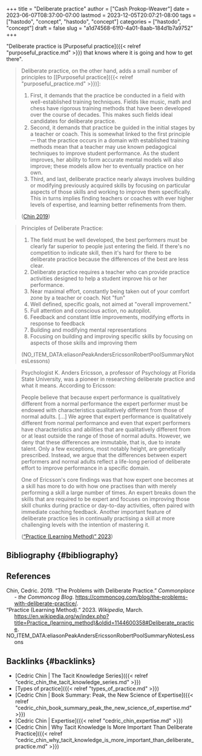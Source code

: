 +++
title = "Deliberate practice"
author = ["Cash Prokop-Weaver"]
date = 2023-06-07T08:37:00-07:00
lastmod = 2023-12-05T20:07:21-08:00
tags = ["hastodo", "concept", "hastodo", "concept"]
categories = ["hastodo", "concept"]
draft = false
slug = "a1d74568-61f0-4a01-8aab-184d1b7a9752"
+++

"Deliberate practice is [Purposeful practice]({{< relref "purposeful_practice.md" >}}) that knows where it is going and how to get there".

> Deliberate practice, on the other hand, adds a small number of principles to [[Purposeful practice]({{< relref "purposeful_practice.md" >}})]:
>
> 1.  First, it demands that the practice be conducted in a field with well-established training techniques. Fields like music, math and chess have rigorous training methods that have been developed over the course of decades. This makes such fields ideal candidates for deliberate practice.
> 2.  Second, it demands that practice be guided in the initial stages by a teacher or coach. This is somewhat linked to the first principle — that the practice occurs in a domain with established training methods mean that a teacher may use known pedagogical techniques to improve student performance. As the student improves, her ability to form accurate mental models will also improve; these models allow her to eventually practice on her own.
> 3.  Third, and last, deliberate practice nearly always involves building or modifying previously acquired skills by focusing on particular aspects of those skills and working to improve them specifically. This in turns implies finding teachers or coaches with ever higher levels of expertise, and learning better refinements from them.
>
> (<a href="#citeproc_bib_item_1">Chin 2019</a>)

<!--quoteend-->

> Principles of Deliberate Practice:
>
> 1.  The field must be well developed, the best performers must be clearly far superior to people just entering the field. If there's no competition to indicate skill, then it's hard for there to be deliberate practice because the differences of the best are less clear.
> 2.  Deliberate practice requires a teacher who can provide practice activities designed to help a student improve his or her performance.
> 3.  Near maximal effort, constantly being taken out of your comfort zone by a teacher or coach. Not "fun"
> 4.  Well defined, specific goals, not aimed at "overall improvement."
> 5.  Full attention and conscious action, no autopilot.
> 6.  Feedback and constant little improvements, modifying efforts in response to feedback
> 7.  Building and modifying mental representations
> 8.  Focusing on building and improving specific skills by focusing on aspects of those skills and improving them
>
> (NO_ITEM_DATA:eliasonPeakAndersEricssonRobertPoolSummaryNotesLessons)

<!--quoteend-->

> Psychologist K. Anders Ericsson, a professor of Psychology at Florida State University, was a pioneer in researching deliberate practice and what it means. According to Ericsson:
>
> <div class="quote2">
>
> People believe that because expert performance is qualitatively different from a normal performance the expert performer must be endowed with characteristics qualitatively different from those of normal adults. [...] We agree that expert performance is qualitatively different from normal performance and even that expert performers have characteristics and abilities that are qualitatively different from or at least outside the range of those of normal adults. However, we deny that these differences are immutable, that is, due to innate talent. Only a few exceptions, most notably height, are genetically prescribed. Instead, we argue that the differences between expert performers and normal adults reflect a life-long period of deliberate effort to improve performance in a specific domain.
>
> </div>
>
> One of Ericsson's core findings was that how expert one becomes at a skill has more to do with how one practises than with merely performing a skill a large number of times. An expert breaks down the skills that are required to be expert and focuses on improving those skill chunks during practice or day-to-day activities, often paired with immediate coaching feedback. Another important feature of deliberate practice lies in continually practising a skill at more challenging levels with the intention of mastering it.
>
> (<a href="#citeproc_bib_item_2">“Practice (Learning Method)” 2023</a>)


## Bibliography {#bibliography}

## References

<style>.csl-entry{text-indent: -1.5em; margin-left: 1.5em;}</style><div class="csl-bib-body">
  <div class="csl-entry"><a id="citeproc_bib_item_1"></a>Chin, Cedric. 2019. “The Problems with Deliberate Practice.” <i>Commonplace - the Commoncog Blog</i>. <a href="https://commoncog.com/blog/the-problems-with-deliberate-practice/">https://commoncog.com/blog/the-problems-with-deliberate-practice/</a>.</div>
  <div class="csl-entry"><a id="citeproc_bib_item_2"></a>“Practice (Learning Method).” 2023. <i>Wikipedia</i>, March. <a href="https://en.wikipedia.org/w/index.php?title=Practice_(learning_method)&oldid=1144600358#Deliberate_practice">https://en.wikipedia.org/w/index.php?title=Practice_(learning_method)&#38;oldid=1144600358#Deliberate_practice</a>.</div>
  <div class="csl-entry">NO_ITEM_DATA:eliasonPeakAndersEricssonRobertPoolSummaryNotesLessons</div>
</div>


## Backlinks {#backlinks}

-   [Cedric Chin | The Tacit Knowledge Series]({{< relref "cedric_chin_the_tacit_knowledge_series.md" >}})
-   [Types of practice]({{< relref "types_of_practice.md" >}})
-   [Cedric Chin | Book Summary: Peak, the New Science of Expertise]({{< relref "cedric_chin_book_summary_peak_the_new_science_of_expertise.md" >}})
-   [Cedric Chin | Expertise]({{< relref "cedric_chin_expertise.md" >}})
-   [Cedric Chin | Why Tacit Knowledge Is More Important Than Deliberate Practice]({{< relref "cedric_chin_why_tacit_knowledge_is_more_important_than_deliberate_practice.md" >}})
